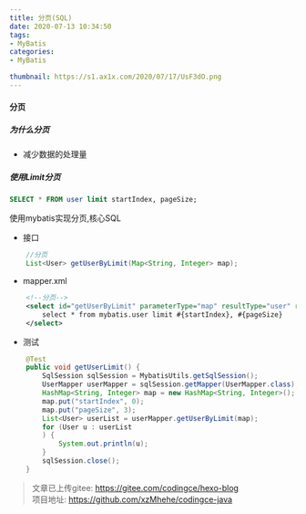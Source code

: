 ```yaml
---
title: 分页(SQL)
date: 2020-07-13 10:34:50
tags:
- MyBatis
categories:
- MyBatis

thumbnail: https://s1.ax1x.com/2020/07/17/UsF3dO.png
---
```

#### 分页
##### 为什么分页
- 减少数据的处理量
##### 使用Limit分页
```sql
SELECT * FROM user limit startIndex, pageSize;
```
使用mybatis实现分页,核心SQL
- 接口
```java
    //分页
    List<User> getUserByLimit(Map<String, Integer> map);
```
- mapper.xml
```xml
    <!--分页-->
    <select id="getUserByLimit" parameterType="map" resultType="user" resultMap="UserMap">
        select * from mybatis.user limit #{startIndex}, #{pageSize}
    </select>
```
- 测试
```java
    @Test
    public void getUserLimit() {
        SqlSession sqlSession = MybatisUtils.getSqlSession();
        UserMapper userMapper = sqlSession.getMapper(UserMapper.class);
        HashMap<String, Integer> map = new HashMap<String, Integer>();
        map.put("startIndex", 0);
        map.put("pageSize", 3);
        List<User> userList = userMapper.getUserByLimit(map);
        for (User u : userList
        ) {
            System.out.println(u);
        }
        sqlSession.close();
    }
```


>文章已上传gitee: https://gitee.com/codingce/hexo-blog   
>项目地址: https://github.com/xzMhehe/codingce-java
